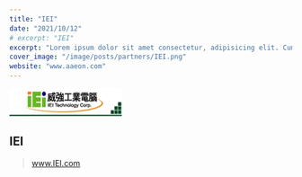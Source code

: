```yaml
---
title: "IEI"
date: "2021/10/12"
# excerpt: "IEI"
excerpt: "Lorem ipsum dolor sit amet consectetur, adipisicing elit. Cum quia a cumque omnis est esse quo ab saepe nihil facilis eius quaerat explicabo vitae, repellat quas debitis error ullam tempore!"
cover_image: "/image/posts/partners/IEI.png"
website: "www.aaeon.com"
---
```


<img src='../../image/partners/IEI.png' />

## IEI

> www.IEI.com
